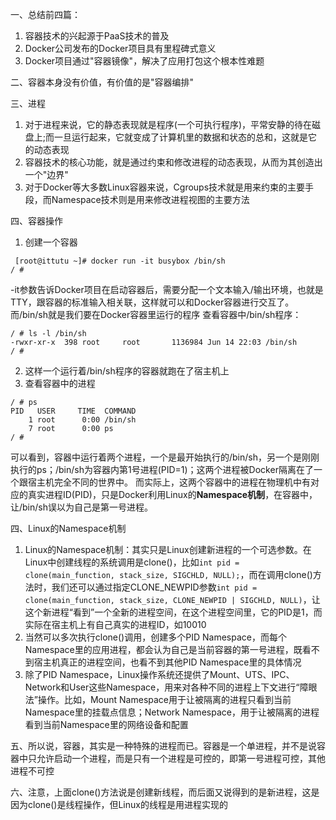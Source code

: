 一、总结前四篇：
1. 容器技术的兴起源于PaaS技术的普及
2. Docker公司发布的Docker项目具有里程碑式意义
3. Docker项目通过"容器镜像"，解决了应用打包这个根本性难题

二、容器本身没有价值，有价值的是"容器编排"

三、进程
1. 对于进程来说，它的静态表现就是程序(一个可执行程序)，平常安静的待在磁盘上;而一旦运行起来，它就变成了计算机里的数据和状态的总和，这就是它的动态表现
2. 容器技术的核心功能，就是通过约束和修改进程的动态表现，从而为其创造出一个"边界"
3. 对于Docker等大多数Linux容器来说，Cgroups技术就是用来约束的主要手段，而Namespace技术则是用来修改进程视图的主要方法

四、容器操作
1. 创建一个容器
```
 [root@ittutu ~]# docker run -it busybox /bin/sh
/ # 
```
-it参数告诉Docker项目在启动容器后，需要分配一个文本输入/输出环境，也就是TTY，跟容器的标准输入相关联，这样就可以和Docker容器进行交互了。而/bin/sh就是我们要在Docker容器里运行的程序
查看容器中/bin/sh程序：
```
/ # ls -l /bin/sh
-rwxr-xr-x  398 root     root       1136984 Jun 14 22:03 /bin/sh
/ # 
```
2. 这样一个运行着/bin/sh程序的容器就跑在了宿主机上
3. 查看容器中的进程
```
/ # ps
PID   USER     TIME  COMMAND
    1 root      0:00 /bin/sh
    7 root      0:00 ps
/ # 
```
可以看到，容器中运行着两个进程，一个是最开始执行的/bin/sh，另一个是刚刚执行的ps；/bin/sh为容器内第1号进程(PID=1)；这两个进程被Docker隔离在了一个跟宿主机完全不同的世界中。
而实际上，这两个容器中的进程在物理机中有对应的真实进程ID(PID)，只是Docker利用Linux的**Namespace机制**，在容器中，让/bin/sh误以为自己是第一号进程。

四、Linux的Namespace机制
1. Linux的Namespace机制：其实只是Linux创建新进程的一个可选参数。在Linux中创建线程的系统调用是clone()，比如``` int pid = clone(main_function, stack_size, SIGCHLD, NULL); ```，而在调用clone()方法时，我们还可以通过指定CLONE_NEWPID参数``` int pid = clone(main_function, stack_size, CLONE_NEWPID | SIGCHLD, NULL) ```，让这个新进程“看到”一个全新的进程空间，在这个进程空间里，它的PID是1，而实际在宿主机上有自己真实的进程ID，如10010
2. 当然可以多次执行clone()调用，创建多个PID Namespace，而每个Namespace里的应用进程，都会认为自己是当前容器的第一号进程，既看不到宿主机真正的进程空间，也看不到其他PID Namespace里的具体情况
3. 除了PID Namespace，Linux操作系统还提供了Mount、UTS、IPC、Network和User这些Namespace，用来对各种不同的进程上下文进行“障眼法”操作。比如，Mount Namespace用于让被隔离的进程只看到当前Namespace里的挂载点信息；Network Namespace，用于让被隔离的进程看到当前Namespace里的网络设备和配置

五、所以说，容器，其实是一种特殊的进程而已。容器是一个单进程，并不是说容器中只允许启动一个进程，而是只有一个进程是可控的，即第一号进程可控，其他进程不可控

六、注意，上面clone()方法说是创建新线程，而后面又说得到的是新进程，这是因为clone()是线程操作，但Linux的线程是用进程实现的
